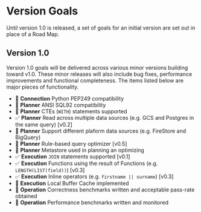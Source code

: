 # Version Goals

Until version 1.0 is released, a set of goals for an initial version are set out in place of a Road Map.

## Version 1.0

Version 1.0 goals will be delivered across various minor versions building toward v1.0. These minor releases will also include bug fixes, performance improvements and functional completeness. The items listed below are major pieces of functionality.

- 🔲 **Connection** Python PEP249 compatibility
- 🔲 **Planner** ANSI SQL92 compatibility
- 🔲 **Planner** CTEs (`WITH`) statements supported
- ✅ **Planner** Read across multiple data sources (e.g. GCS and Postgres in the same query) [v0.2]
- 🔲 **Planner** Support different plaform data sources (e.g. FireStore and BigQuery)
- 🔲 **Planner** Rule-based query optimizer [v0.5]
- 🔲 **Planner** Metastore used in planning an optimizing
- ✅ **Execution** `JOIN` statements supported [v0.1]
- ✅ **Execution** Functions using the result of Functions (e.g. `LENGTH(LIST(field))`) [v0.3]
- ✅ **Execution** Inline operators (e.g. `firstname || surname`) [v0.3]
- 🔲 **Execution** Local Buffer Cache implemented
- 🔲 **Operation** Correctness benchmarks written and acceptable pass-rate obtained
- 🔲 **Operation** Performance benchmarks written and monitored
